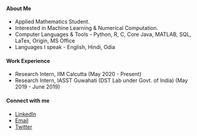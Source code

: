 #### About Me

- Applied Mathematics Student.
- Interested in Machine Learning & Numerical Computation.
- Computer Languages & Tools - Python, R, C, Core Java, MATLAB, SQL, LaTex, Origin, MS Office
- Languages I speak - English, Hindi, Odia

#### Work Experience

- Research Intern, IIM Calcutta (May 2020 - Present)
- Research Intern, IASST Guwahati (DST Lab under Govt. of India) (May 2019 - June 2019)

#### Connect with me

- [LinkedIn](https://www.linkedin.com/in/priyabratamishra10/)
- [Email](imh10025.17@bitmesra.ac.in)
- [Twitter](https://twitter.com/primishra6)
